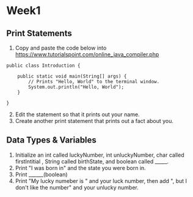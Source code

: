 # Week1

## Print Statements 

1. Copy and paste the code below into https://www.tutorialspoint.com/online_java_compiler.php
```
public class Introduction {

    public static void main(String[] args) {
        // Prints "Hello, World" to the terminal window.
        System.out.println("Hello, World");
    }

}
```
2. Edit the statement so that it prints out your name.
3. Create another print statement that prints out a fact about you.

## Data Types & Variables 

1. Initialize an int called luckyNumber, int unluckyNumber, char called firstIntitial , String called birthState, and boolean called _____.
2. Print "I was born in" and the state you were born in. 
3. Print ______(boolean)
4. Print "My lucky numeber is " and your luck number, then add ", but I don't like the number" and your unlucky number.

